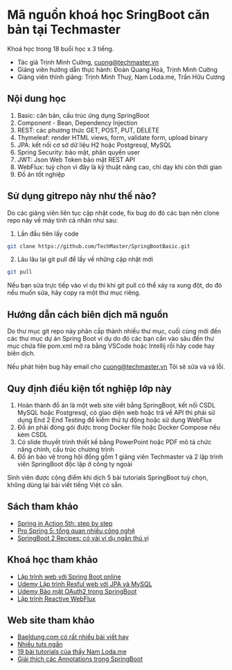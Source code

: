 # Mã nguồn khoá học SringBoot căn bản tại Techmaster
Khoá học trong 18 buổi học x 3 tiếng.

- Tác giả Trịnh Minh Cường, cuong@techmaster.vn
- Giảng viên hướng dẫn thực hành: Đoàn Quang Hoà, Trịnh Minh Cường
- Giảng viên thỉnh giảng: Trịnh Minh Thuý, Nam Loda.me, Trần Hữu Cương

## Nội dung học
1. Basic: căn bản, cấu trúc ứng dụng SpringBoot
2. Component - Bean, Dependency Injection
3. REST: các phương thức GET, POST, PUT, DELETE
4. Thymeleaf: render HTML views, form, validate form, upload binary
5. JPA: kết nối cơ sở dữ liệu H2 hoặc Postgresql, MySQL
6. Spring Security: bảo mật, phân quyền user
7. JWT: Json Web Token bảo mật REST API
8. WebFlux: tuỳ chọn vì đây là kỹ thuật nâng cao, chỉ dạy khi còn thời gian
9. Đồ án tốt nghiệp

## Sử dụng gitrepo này như thế nào?
Do các giảng viên liên tục cập nhật code, fix bug do đó các bạn nên clone repo này về máy tính cá nhân như sau:

1. Lần đầu tiên lấy code

```bash
git clone https://github.com/TechMaster/SpringBootBasic.git
```

2. Lâu lâu lại git pull để lấy về những cập nhật mới
```bash
git pull
```

Nếu bạn sửa trực tiếp vào ví dụ thì khi git pull có thể xảy ra xung đột, do đó nếu muốn sửa, hãy copy ra một thư mục riêng.

## Hướng dẫn cách biên dịch mã nguồn
Do thư mục git repo này phân cầp thành nhiều thư mục, cuối cùng mới đến các thư mục dự án Spring Boot ví dụ do đó các bạn cần vào sâu đến thư mục chứa file pom.xml mở ra bằng VSCode hoặc Intellij rồi hãy code hay biên dịch.

Nếu phát hiện bug hãy email cho cuong@techmaster.vn
Tôi sẽ sửa và vá lỗi.

## Quy định điều kiện tốt nghiệp lớp này
1. Hoàn thành đồ án là một web site viết bằng SpringBoot, kết nối CSDL MySQL hoặc Postgresql, có giao diện web hoặc trả về API thì phải sử dụng End 2 End Testing để kiểm thử tự động hoặc sử dụng WebFlux
2. Đồ án phải đóng gói được trong Docker file hoặc Docker Compose nếu kèm CSDL
3. Có slide thuyết trình thiết kế bằng PowerPoint hoặc PDF mô tả chức năng chính, cấu trúc chương trình
4. Đồ án bảo vệ trong hội đồng gồm 1 giảng viên Techmaster và 2 lập trình viên SpringBoot độc lập ở công ty ngoài

Sinh viên được cộng điểm khi dịch 5 bài tutorials SpringBoot tuỳ chọn, không dùng lại bài viết tiếng Việt có sẵn.


## Sách tham khảo
- [Spring in Action 5th: step by step](https://www.amazon.com/Spring-Action-Craig-Walls/dp/1617294942)
- [Pro Spring 5: tổng quan nhiều công nghệ](https://www.amazon.com/Pro-Spring-Depth-Guide-Framework/dp/1484228073)
- [SpringBoot 2 Recipes: có vài ví dụ ngắn thú vị](https://www.amazon.com/Spring-Boot-Recipes-Problem-Solution-Approach-ebook/dp/B07FY5XR9N)
## Khoá học tham khảo
- [Lập trình web với Spring Boot online](https://techmaster.vn/khoa-hoc/2l6/lap-trinh-web-voi-spring-boot-online)
- [Udemy Lập trình Resful web với JPA và MySQL](https://www.udemy.com/course/restful-web-service-with-spring-boot-jpa-and-mysql/)
- [Udemy Bảo mật OAuth2 trong SpringBoot](https://www.udemy.com/course/oauth2-in-spring-boot-applications)
- [Lập trình Reactive WebFlux](https://www.udemy.com/course/build-reactive-restful-apis-using-spring-boot-webflux)

## Web site tham khảo
- [Baeldung.com có rất nhiều bài viết hay](https://www.baeldung.com/)
- [Nhiều tuts ngắn](http://zetcode.com/all/#springboot)
- [19 bài tutorials của thầy Nam Loda.me](https://loda.me/spring-boot-0-series-lam-chu-spring-boot-zero-to-hero-loda1558963914472/)
- [Giải thích các Annotations trong SpringBoot](https://springframework.guru/spring-framework-annotations/)